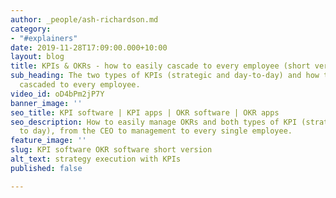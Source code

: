 ```yaml
---
author: _people/ash-richardson.md
category:
- "#explainers"
date: 2019-11-28T17:09:00.000+10:00
layout: blog
title: KPIs & OKRs - how to easily cascade to every employee (short version)
sub_heading: The two types of KPIs (strategic and day-to-day) and how they can be
  cascaded to every employee.
video_id: oD4bPm2jP7Y
banner_image: ''
seo_title: KPI software | KPI apps | OKR software | OKR apps
seo_description: How to easily manage OKRs and both types of KPI (strategic and day
  to day), from the CEO to management to every single employee.
feature_image: ''
slug: KPI software OKR software short version
alt_text: strategy execution with KPIs
published: false

---
```

